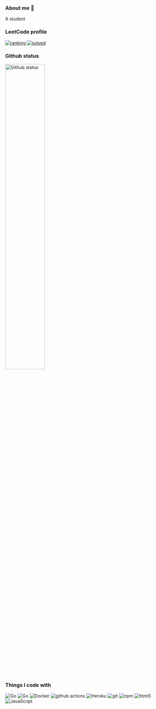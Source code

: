 ### **About me 👋**

A student
<!--
<img width="45%" align="right" alt="Github" src="https://raw.githubusercontent.com/onimur/.github/master/.resources/git-header.svg" />
-->
### **LeetCode profile**
[![ranking](https://lc.coding.gs/v1cn/ranking/vvisionnn.svg?logo=leetcode&color=2C4274&logoColor=ffffff&labelColor=1d212a)](https://leetcode-cn.com/u/vvisionnn/)
[![solved](https://lc.coding.gs/v1cn/solved/vvisionnn.svg?logo=leetcode&color=2C4274&logoColor=ffffff&labelColor=1d212a)](https://leetcode-cn.com/u/vvisionnn/)

### **Github status**
<img width="50%" alt="Github status" src="https://github-readme-stats.vercel.app/api?username=vvisionnn&show_icons=true&title_color=ffffff&text_color=ffffff&bg_color=1d212a&icon_color=2C4274&count_private=true&layout=default" />

<h3>Things I code with</h3>
<p>
  <img alt="Go" src="https://img.shields.io/badge/-Go-49aad3?style=flat-square&logo=go&logoColor=white"/>
  <img alt="Go" src="https://img.shields.io/badge/-Python-305275?style=flat-square&logo=python&logoColor=white" />
  <img alt="Docker" src="https://img.shields.io/badge/-Docker-419be6?style=flat-square&logo=docker&logoColor=white" />
  <img alt="github actions" src="https://img.shields.io/badge/-Github_Actions-2088FF?style=flat-square&logo=github-actions&logoColor=white" />
  <img alt="Heroku" src="https://img.shields.io/badge/-Heroku-430098?style=flat-square&logo=heroku&logoColor=white" />
  <img alt="git" src="https://img.shields.io/badge/-Git-F05032?style=flat-square&logo=git&logoColor=white" />
  <img alt="npm" src="https://img.shields.io/badge/-NPM-CB3837?style=flat-square&logo=npm&logoColor=white" />
  <img alt="html5" src="https://img.shields.io/badge/-HTML5-E34F26?style=flat-square&logo=html5&logoColor=white" />
  <img alt="JavaScript" src="https://img.shields.io/badge/-JavaScript-ecd74d?style=flat-square&logo=javascript&logoColor=white" />
</p>
<!--
**vvisionnn/vvisionnn** is a ✨ _special_ ✨ repository because its `README.md` (this file) appears on your GitHub profile.
Here are some ideas to get you started:
- 🔭 I’m currently working on ...
- 🌱 I’m currently learning ...
- 👯 I’m looking to collaborate on ...
- 🤔 I’m looking for help with ...
- 💬 Ask me about ...
- 📫 How to reach me: ...
- 😄 Pronouns: ...
- ⚡ Fun fact: ...
-->
